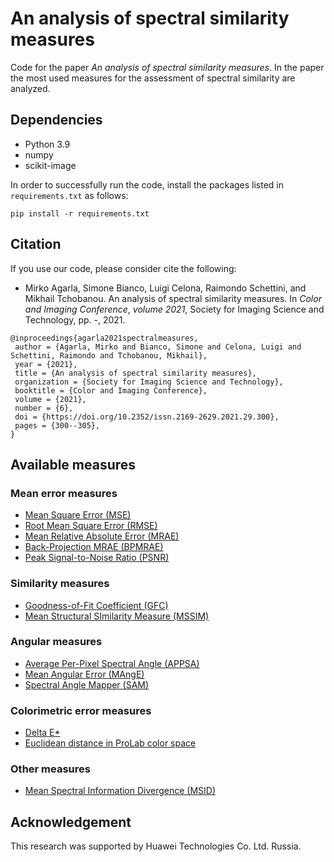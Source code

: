 # An analysis of spectral similarity measures
Code for the paper *An analysis of spectral similarity measures*. In the paper the most used measures for the assessment of spectral similarity are analyzed.

## Dependencies
* Python 3.9
* numpy
* scikit-image

In order to successfully run the code, install the packages listed in `requirements.txt` as follows:
```
pip install -r requirements.txt
```

## Citation
If you use our code, please consider cite the following:
* Mirko Agarla, Simone Bianco, Luigi Celona, Raimondo Schettini, and Mikhail Tchobanou. An analysis of spectral similarity measures. In _Color and Imaging Conference_, _volume 2021_, Society for Imaging Science and Technology, pp. -, 2021.
```
@inproceedings{agarla2021spectralmeasures,
 author = {Agarla, Mirko and Bianco, Simone and Celona, Luigi and Schettini, Raimondo and Tchobanou, Mikhail},
 year = {2021},
 title = {An analysis of spectral similarity measures},
 organization = {Society for Imaging Science and Technology},
 booktitle = {Color and Imaging Conference},
 volume = {2021},
 number = {6},
 doi = {https://doi.org/10.2352/issn.2169-2629.2021.29.300},
 pages = {300--305},
}
```

## Available measures
### Mean error measures
* [Mean Square Error (MSE)](https://github.com/CeLuigi/spectral-similarity-metrics-comparison/blob/7f0659041c2982a6bbc85823c5b7b4b9476ad9a7/error_measures.py#L4)
* [Root Mean Square Error (RMSE)](https://github.com/CeLuigi/spectral-similarity-metrics-comparison/blob/7f0659041c2982a6bbc85823c5b7b4b9476ad9a7/error_measures.py#L28)
* [Mean Relative Absolute Error (MRAE)](https://github.com/CeLuigi/spectral-similarity-metrics-comparison/blob/7f0659041c2982a6bbc85823c5b7b4b9476ad9a7/error_measures.py#L51)
* [Back-Projection MRAE (BPMRAE)](https://github.com/CeLuigi/spectral-similarity-metrics-comparison/blob/7f0659041c2982a6bbc85823c5b7b4b9476ad9a7/error_measures.py#L74)
* [Peak Signal-to-Noise Ratio (PSNR)](https://github.com/CeLuigi/spectral-similarity-metrics-comparison/blob/7f0659041c2982a6bbc85823c5b7b4b9476ad9a7/error_measures.py#L126)

### Similarity measures
* [Goodness-of-Fit Coefficient (GFC)](https://github.com/CeLuigi/spectral-similarity-metrics-comparison/blob/7f0659041c2982a6bbc85823c5b7b4b9476ad9a7/similarity_measures.py#L5)
* [Mean Structural SImilarity Measure (MSSIM)](https://github.com/CeLuigi/spectral-similarity-metrics-comparison/blob/7f0659041c2982a6bbc85823c5b7b4b9476ad9a7/similarity_measures.py#L29)

### Angular measures
* [Average Per-Pixel Spectral Angle (APPSA)](https://github.com/CeLuigi/spectral-similarity-metrics-comparison/blob/7f0659041c2982a6bbc85823c5b7b4b9476ad9a7/angular_measures.py#L4)
* [Mean Angular Error (MAngE)](https://github.com/CeLuigi/spectral-similarity-metrics-comparison/blob/7f0659041c2982a6bbc85823c5b7b4b9476ad9a7/angular_measures.py#L29)
* [Spectral Angle Mapper (SAM)](https://github.com/CeLuigi/spectral-similarity-metrics-comparison/blob/7f0659041c2982a6bbc85823c5b7b4b9476ad9a7/angular_measures.py#L56)

### Colorimetric error measures
* [Delta E*](https://github.com/CeLuigi/spectral-similarity-metrics-comparison/blob/7f0659041c2982a6bbc85823c5b7b4b9476ad9a7/colorimetric_measures.py#L7)
* [Euclidean distance in ProLab color space](https://github.com/CeLuigi/spectral-similarity-metrics-comparison/blob/7f0659041c2982a6bbc85823c5b7b4b9476ad9a7/colorimetric_measures.py#L42)

### Other measures
* [Mean Spectral Information Divergence (MSID)](https://github.com/CeLuigi/spectral-similarity-metrics-comparison/blob/7f0659041c2982a6bbc85823c5b7b4b9476ad9a7/other_measures.py#L4)

## Acknowledgement
This research was supported by Huawei Technologies Co. Ltd. Russia.
